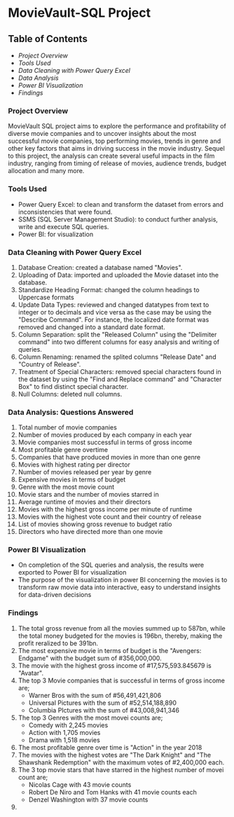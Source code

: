 # MovieVault-SQL Project
## Table of Contents

- *Project Overview*
- *Tools Used*
- *Data Cleaning with Power Query Excel*
- *Data Analysis*
- *Power BI Visualization*
- *Findings*

### Project Overview
MovieVault SQL project aims to explore the performance and profitability of diverse movie companies and to uncover insights about the most successful movie companies, top performing movies, trends in genre and other key factors that aims in driving success in the movie industry. Sequel to this project, the analysis can create several useful impacts in the film industry, ranging from timing of release of movies, audience trends, budget allocation and many more.


### Tools Used
- Power Query Excel: to clean and transform the dataset from errors and inconsistencies that were found.
- SSMS (SQL Server Management Studio): to conduct further analysis, write and execute SQL queries.
- Power BI: for visualization


### Data Cleaning with Power Query Excel
1. Database Creation: created a database named "Movies".
2. Uploading of Data: imported and uploaded the Movie dataset into the database.
3. Standardize Heading Format: changed the column headings to Uppercase formats
4. Update Data Types: reviewed and changed datatypes from text to integer or to decimals and vice versa as the case may be using the "Describe Command". For instance, the localized date format was removed and changed into a standard date format.
5. Column Separation: split the "Released Column" using the "Delimiter command" into two different columns for easy analysis and writing of queries.
6. Column Renaming: renamed the splited columns "Release Date" and "Country of Release".
7. Treatment of Special Characters: removed special characters found in the dataset by using the "Find and Replace command" and "Character Box" to find distinct special character.
8. Null Columns: deleted null columns.


### Data Analysis: Questions Answered
1. Total number of movie companies
2. Number of movies produced by each company in each year
3. Movie companies most successful in terms of gross income
4. Most profitable genre overtime
5. Companies that have produced movies in more than one genre
6. Movies with highest rating per director
7. Number of movies released per year by genre
8. Expensive movies in terms of budget
9. Genre with the most movie count
10. Movie stars and the number of movies starred in
11. Average runtime of movies and their directors
12. Movies with the highest gross income per minute of runtime
13. Movies with the highest vote count and their country of release
14. List of movies showing gross revenue to budget ratio
15. Directors who have directed more than one movie


### Power BI Visualization
- On completion of the SQL queries and analysis, the results were exported to Power BI for visualization
- The purpose of the visualization in power BI concerning the movies is to transform raw movie data into interactive, easy to understand insights for data-driven decisions


### Findings
1. The total gross revenue from all the movies summed up to 587bn, while the total money budgeted for the movies is 196bn, thereby, making the profit reralized to be 391bn.
2. The most expensive movie in terms of budget is the "Avengers: Endgame" with the budget sum of #356,000,000.
3. The movie with the highest gross income of #17,575,593.845679 is "Avatar".
4. The top 3 Movie companies that is successful in terms of gross income are;
   - Warner Bros with the sum of #56,491,421,806
   - Universal Pictures with the sum of #52,514,188,890
   - Columbia PIctures with the sum of #43,008,941,346
5. The top 3 Genres with the most movei counts are;
   - Comedy with 2,245 movies
   - Action with 1,705 movies
   - Drama with 1,518 movies
6. The most profitable genre over time is "Action" in the year 2018
7. The movies with the highest votes are "The Dark Knight" and "The Shawshank Redemption" with the maximum votes of #2,400,000 each.
8. The 3 top movie stars that have starred in the highest number of movei count are;
   - Nicolas Cage with 43 movie counts
   - Robert De Niro and Tom Hanks with 41 movie counts each
   - Denzel Washington with 37 movie counts
10. 
